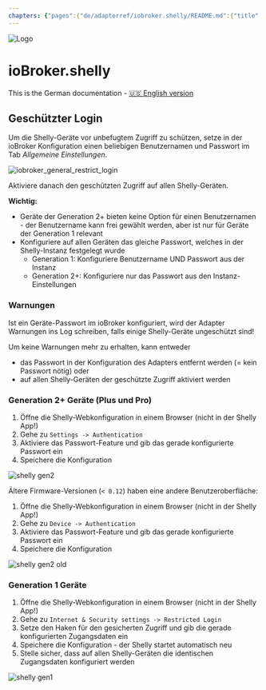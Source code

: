 ```yaml
---
chapters: {"pages":{"de/adapterref/iobroker.shelly/README.md":{"title":{"de":"ioBroker.shelly"},"content":"de/adapterref/iobroker.shelly/README.md"},"de/adapterref/iobroker.shelly/protocol-coap.md":{"title":{"de":"ioBroker.shelly"},"content":"de/adapterref/iobroker.shelly/protocol-coap.md"},"de/adapterref/iobroker.shelly/protocol-mqtt.md":{"title":{"de":"ioBroker.shelly"},"content":"de/adapterref/iobroker.shelly/protocol-mqtt.md"},"de/adapterref/iobroker.shelly/restricted-login.md":{"title":{"de":"ioBroker.shelly"},"content":"de/adapterref/iobroker.shelly/restricted-login.md"},"de/adapterref/iobroker.shelly/state-changes.md":{"title":{"de":"ioBroker.shelly"},"content":"de/adapterref/iobroker.shelly/state-changes.md"},"de/adapterref/iobroker.shelly/faq.md":{"title":{"de":"ioBroker.shelly"},"content":"de/adapterref/iobroker.shelly/faq.md"},"de/adapterref/iobroker.shelly/debug.md":{"title":{"de":"ioBroker.shelly"},"content":"de/adapterref/iobroker.shelly/debug.md"}}}
---
```

![Logo](../../admin/shelly.png)

# ioBroker.shelly
This is the German documentation - [🇺🇸 English version](../en/restricted-login.md)

## Geschützter Login
Um die Shelly-Geräte vor unbefugtem Zugriff zu schützen, setze in der ioBroker Konfiguration einen beliebigen Benutzernamen und Passwort im Tab *Allgemeine Einstellungen*.

![iobroker_general_restrict_login](./img/iobroker_general_restrict_login.png)

Aktiviere danach den geschützten Zugriff auf allen Shelly-Geräten.

**Wichtig:**

- Geräte der Generation 2+ bieten keine Option für einen Benutzernamen - der Benutzername kann frei gewählt werden, aber ist nur für Geräte der Generation 1 relevant
- Konfiguriere auf allen Geräten das gleiche Passwort, welches in der Shelly-Instanz festgelegt wurde
    - Generation 1: Konfiguriere Benutzername UND Passwort aus der Instanz
    - Generation 2+: Konfiguriere nur das Passwort aus den Instanz-Einstellungen

### Warnungen
Ist ein Geräte-Passwort im ioBroker konfiguriert, wird der Adapter Warnungen ins Log schreiben, falls einige Shelly-Geräte ungeschützt sind!

Um keine Warnungen mehr zu erhalten, kann entweder

- das Passwort in der Konfiguration des Adapters entfernt werden (= kein Passwort nötig) oder
- auf allen Shelly-Geräten der geschützte Zugriff aktiviert werden

### Generation 2+ Geräte (Plus und Pro)
1. Öffne die Shelly-Webkonfiguration in einem Browser (nicht in der Shelly App!)
2. Gehe zu `Settings -> Authentication`
3. Aktiviere das Passwort-Feature und gib das gerade konfigurierte Passwort ein
4. Speichere die Konfiguration

![shelly gen2](./img/shelly_restrict_login-gen2.png)

Ältere Firmware-Versionen (`< 0.12`) haben eine andere Benutzeroberfläche:

1. Öffne die Shelly-Webkonfiguration in einem Browser (nicht in der Shelly App!)
2. Gehe zu `Device -> Authentication`
3. Aktiviere das Passwort-Feature und gib das gerade konfigurierte Passwort ein
4. Speichere die Konfiguration

![shelly gen2 old](./img/shelly_restrict_login-gen2-old.png)

### Generation 1 Geräte
1. Öffne die Shelly-Webkonfiguration in einem Browser (nicht in der Shelly App!)
2. Gehe zu `Internet & Security settings -> Restricted Login`
3. Setze den Haken für den gesicherten Zugriff und gib die gerade konfigurierten Zugangsdaten ein
4. Speichere die Konfiguration - der Shelly startet automatisch neu
5. Stelle sicher, dass auf allen Shelly-Geräten die identischen Zugangsdaten konfiguriert werden

![shelly gen1](./img/shelly_restrict_login-gen1.png)
